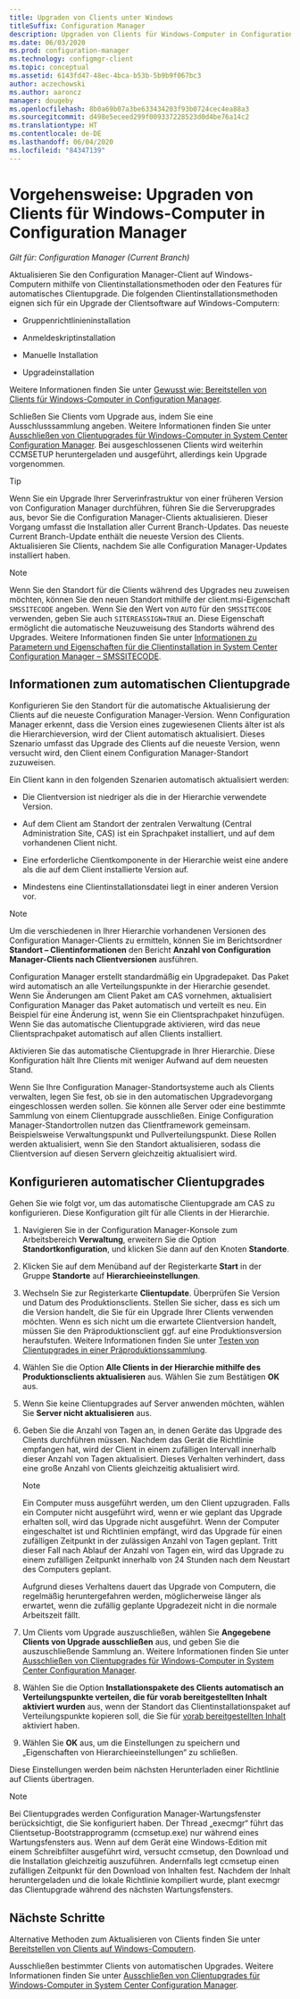 ```yaml
---
title: Upgraden von Clients unter Windows
titleSuffix: Configuration Manager
description: Upgraden von Clients für Windows-Computer in Configuration Manager.
ms.date: 06/03/2020
ms.prod: configuration-manager
ms.technology: configmgr-client
ms.topic: conceptual
ms.assetid: 6143fd47-48ec-4bca-b53b-5b9b9f067bc3
author: aczechowski
ms.author: aaroncz
manager: dougeby
ms.openlocfilehash: 8b0a69b07a3be633434203f93b0724cec4ea88a3
ms.sourcegitcommit: d498e5eceed299f009337228523d0d4be76a14c2
ms.translationtype: HT
ms.contentlocale: de-DE
ms.lasthandoff: 06/04/2020
ms.locfileid: "84347139"
---
```

# <a name="how-to-upgrade-clients-for-windows-computers-in-configuration-manager"></a>Vorgehensweise: Upgraden von Clients für Windows-Computer in Configuration Manager

*Gilt für: Configuration Manager (Current Branch)*

Aktualisieren Sie den Configuration Manager-Client auf Windows-Computern mithilfe von Clientinstallationsmethoden oder den Features für automatisches Clientupgrade. Die folgenden Clientinstallationsmethoden eignen sich für ein Upgrade der Clientsoftware auf Windows-Computern:  

- Gruppenrichtlinieninstallation  

- Anmeldeskriptinstallation  

- Manuelle Installation  

- Upgradeinstallation  

Weitere Informationen finden Sie unter [Gewusst wie: Bereitstellen von Clients für Windows-Computer in Configuration Manager](../../deploy/deploy-clients-to-windows-computers.md).

Schließen Sie Clients vom Upgrade aus, indem Sie eine Ausschlusssammlung angeben. Weitere Informationen finden Sie unter [Ausschließen von Clientupgrades für Windows-Computer in System Center Configuration Manager](exclude-clients-windows.md). Bei ausgeschlossenen Clients wird weiterhin CCMSETUP heruntergeladen und ausgeführt, allerdings kein Upgrade vorgenommen.

> [!TIP]  
> Wenn Sie ein Upgrade Ihrer Serverinfrastruktur von einer früheren Version von Configuration Manager durchführen, führen Sie die Serverupgrades aus, bevor Sie die Configuration Manager-Clients aktualisieren. Dieser Vorgang umfasst die Installation aller Current Branch-Updates. Das neueste Current Branch-Update enthält die neueste Version des Clients. Aktualisieren Sie Clients, nachdem Sie alle Configuration Manager-Updates installiert haben.

> [!NOTE]
> Wenn Sie den Standort für die Clients während des Upgrades neu zuweisen möchten, können Sie den neuen Standort mithilfe der client.msi-Eigenschaft `SMSSITECODE` angeben. Wenn Sie den Wert von `AUTO` für den `SMSSITECODE` verwenden, geben Sie auch `SITEREASSIGN=TRUE` an. Diese Eigenschaft ermöglicht die automatische Neuzuweisung des Standorts während des Upgrades. Weitere Informationen finden Sie unter [Informationen zu Parametern und Eigenschaften für die Clientinstallation in System Center Configuration Manager – SMSSITECODE](../../deploy/about-client-installation-properties.md#smssitecode).

## <a name="about-automatic-client-upgrade"></a><a name="bkmk_autoupdate"></a> Informationen zum automatischen Clientupgrade

Konfigurieren Sie den Standort für die automatische Aktualisierung der Clients auf die neueste Configuration Manager-Version. Wenn Configuration Manager erkennt, dass die Version eines zugewiesenen Clients älter ist als die Hierarchieversion, wird der Client automatisch aktualisiert. Dieses Szenario umfasst das Upgrade des Clients auf die neueste Version, wenn versucht wird, den Client einem Configuration Manager-Standort zuzuweisen.  

Ein Client kann in den folgenden Szenarien automatisch aktualisiert werden:  

- Die Clientversion ist niedriger als die in der Hierarchie verwendete Version.  

- Auf dem Client am Standort der zentralen Verwaltung (Central Administration Site, CAS) ist ein Sprachpaket installiert, und auf dem vorhandenen Client nicht.  

- Eine erforderliche Clientkomponente in der Hierarchie weist eine andere als die auf dem Client installierte Version auf.  

- Mindestens eine Clientinstallationsdatei liegt in einer anderen Version vor.  

> [!NOTE]  
> Um die verschiedenen in Ihrer Hierarchie vorhandenen Versionen des Configuration Manager-Clients zu ermitteln, können Sie im Berichtsordner **Standort – Clientinformationen** den Bericht **Anzahl von Configuration Manager-Clients nach Clientversionen** ausführen.  

Configuration Manager erstellt standardmäßig ein Upgradepaket. Das Paket wird automatisch an alle Verteilungspunkte in der Hierarchie gesendet. Wenn Sie Änderungen am Client Paket am CAS vornehmen, aktualisiert Configuration Manager das Paket automatisch und verteilt es neu. Ein Beispiel für eine Änderung ist, wenn Sie ein Clientsprachpaket hinzufügen. Wenn Sie das automatische Clientupgrade aktivieren, wird das neue Clientsprachpaket automatisch auf allen Clients installiert.

Aktivieren Sie das automatische Clientupgrade in Ihrer Hierarchie. Diese Konfiguration hält Ihre Clients mit weniger Aufwand auf dem neuesten Stand.  

Wenn Sie Ihre Configuration Manager-Standortsysteme auch als Clients verwalten, legen Sie fest, ob sie in den automatischen Upgradevorgang eingeschlossen werden sollen. Sie können alle Server oder eine bestimmte Sammlung von einem Clientupgrade ausschließen. Einige Configuration Manager-Standortrollen nutzen das Clientframework gemeinsam. Beispielsweise Verwaltungspunkt und Pullverteilungspunkt. Diese Rollen werden aktualisiert, wenn Sie den Standort aktualisieren, sodass die Clientversion auf diesen Servern gleichzeitig aktualisiert wird.

## <a name="configure-automatic-client-upgrade"></a><a name="bkmk_configure"></a> Konfigurieren automatischer Clientupgrades

Gehen Sie wie folgt vor, um das automatische Clientupgrade am CAS zu konfigurieren. Diese Konfiguration gilt für alle Clients in der Hierarchie.  

1. Navigieren Sie in der Configuration Manager-Konsole zum Arbeitsbereich **Verwaltung**, erweitern Sie die Option **Standortkonfiguration**, und klicken Sie dann auf den Knoten **Standorte**.  

1. Klicken Sie auf dem Menüband auf der Registerkarte **Start** in der Gruppe **Standorte** auf **Hierarchieeinstellungen**.  

1. Wechseln Sie zur Registerkarte **Clientupdate**. Überprüfen Sie Version und Datum des Produktionsclients. Stellen Sie sicher, dass es sich um die Version handelt, die Sie für ein Upgrade Ihrer Clients verwenden möchten. Wenn es sich nicht um die erwartete Clientversion handelt, müssen Sie den Präproduktionsclient ggf. auf eine Produktionsversion heraufstufen. Weitere Informationen finden Sie unter [Testen von Clientupgrades in einer Präproduktionssammlung](test-client-upgrades.md).  

1. Wählen Sie die Option **Alle Clients in der Hierarchie mithilfe des Produktionsclients aktualisieren** aus. Wählen Sie zum Bestätigen **OK** aus.  

1. Wenn Sie keine Clientupgrades auf Server anwenden möchten, wählen Sie **Server nicht aktualisieren** aus.  

1. Geben Sie die Anzahl von Tagen an, in denen Geräte das Upgrade des Clients durchführen müssen. Nachdem das Gerät die Richtlinie empfangen hat, wird der Client in einem zufälligen Intervall innerhalb dieser Anzahl von Tagen aktualisiert. Dieses Verhalten verhindert, dass eine große Anzahl von Clients gleichzeitig aktualisiert wird.

    > [!NOTE]
    > Ein Computer muss ausgeführt werden, um den Client upzugraden. Falls ein Computer nicht ausgeführt wird, wenn er wie geplant das Upgrade erhalten soll, wird das Upgrade nicht ausgeführt. Wenn der Computer eingeschaltet ist und Richtlinien empfängt, wird das Upgrade für einen zufälligen Zeitpunkt in der zulässigen Anzahl von Tagen geplant. Tritt dieser Fall nach Ablauf der Anzahl von Tagen ein, wird das Upgrade zu einem zufälligen Zeitpunkt innerhalb von 24 Stunden nach dem Neustart des Computers geplant.
    >
    > Aufgrund dieses Verhaltens dauert das Upgrade von Computern, die regelmäßig heruntergefahren werden, möglicherweise länger als erwartet, wenn die zufällig geplante Upgradezeit nicht in die normale Arbeitszeit fällt.

1. Um Clients vom Upgrade auszuschließen, wählen Sie **Angegebene Clients von Upgrade ausschließen** aus, und geben Sie die auszuschließende Sammlung an. Weitere Informationen finden Sie unter [Ausschließen von Clientupgrades für Windows-Computer in System Center Configuration Manager](exclude-clients-windows.md).

1. Wählen Sie die Option **Installationspakete des Clients automatisch an Verteilungspunkte verteilen, die für vorab bereitgestellten Inhalt aktiviert wurden** aus, wenn der Standort das Clientinstallationspaket auf Verteilungspunkte kopieren soll, die Sie für [vorab bereitgestellten Inhalt](../../../plan-design/hierarchy/manage-network-bandwidth.md#BKMK_PrestagingContent) aktiviert haben.  

1. Wählen Sie **OK** aus, um die Einstellungen zu speichern und „Eigenschaften von Hierarchieeinstellungen“ zu schließen.

Diese Einstellungen werden beim nächsten Herunterladen einer Richtlinie auf Clients übertragen.

> [!NOTE]
> Bei Clientupgrades werden Configuration Manager-Wartungsfenster berücksichtigt, die Sie konfiguriert haben. Der Thread „execmgr“ führt das Clientsetup-Bootstrapprogramm (ccmsetup.exe) nur während eines Wartungsfensters aus. Wenn auf dem Gerät eine Windows-Edition mit einem Schreibfilter ausgeführt wird, versucht ccmsetup, den Download und die Installation gleichzeitig auszuführen. Andernfalls legt ccmsetup einen zufälligen Zeitpunkt für den Download von Inhalten fest. Nachdem der Inhalt heruntergeladen und die lokale Richtlinie kompiliert wurde, plant execmgr das Clientupgrade während des nächsten Wartungsfensters.<!-- SCCMDocs#896 -->

## <a name="next-steps"></a>Nächste Schritte

Alternative Methoden zum Aktualisieren von Clients finden Sie unter [Bereitstellen von Clients auf Windows-Computern](../../deploy/deploy-clients-to-windows-computers.md).

Ausschließen bestimmter Clients von automatischen Upgrades. Weitere Informationen finden Sie unter [Ausschließen von Clientupgrades für Windows-Computer in System Center Configuration Manager](exclude-clients-windows.md).
